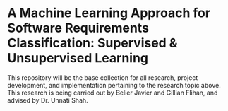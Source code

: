 # A Machine Learning Approach for Software Requirements Classification: Supervised & Unsupervised Learning

This repository will be the base collection for all research, project development, and implementation pertaining to the research topic above. This research is being carried out by Belier Javier and Gillian Flihan, and advised by Dr. Unnati Shah.



